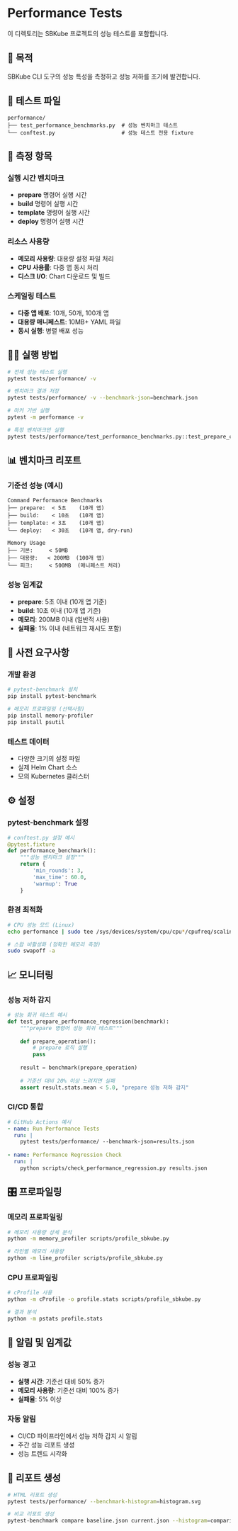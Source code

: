 # Performance Tests

이 디렉토리는 SBKube 프로젝트의 성능 테스트를 포함합니다.

## 🎯 목적

SBKube CLI 도구의 성능 특성을 측정하고 성능 저하를 조기에 발견합니다.

## 📁 테스트 파일

```
performance/
├── test_performance_benchmarks.py  # 성능 벤치마크 테스트
└── conftest.py                     # 성능 테스트 전용 fixture
```

## 🧪 측정 항목

### 실행 시간 벤치마크
- **prepare** 명령어 실행 시간
- **build** 명령어 실행 시간  
- **template** 명령어 실행 시간
- **deploy** 명령어 실행 시간

### 리소스 사용량
- **메모리 사용량**: 대용량 설정 파일 처리
- **CPU 사용률**: 다중 앱 동시 처리
- **디스크 I/O**: Chart 다운로드 및 빌드

### 스케일링 테스트
- **다중 앱 배포**: 10개, 50개, 100개 앱
- **대용량 매니페스트**: 10MB+ YAML 파일
- **동시 실행**: 병렬 배포 성능

## 🏃‍♂️ 실행 방법

```bash
# 전체 성능 테스트 실행
pytest tests/performance/ -v

# 벤치마크 결과 저장
pytest tests/performance/ -v --benchmark-json=benchmark.json

# 마커 기반 실행
pytest -m performance -v

# 특정 벤치마크만 실행
pytest tests/performance/test_performance_benchmarks.py::test_prepare_command_performance -v
```

## 📊 벤치마크 리포트

### 기준선 성능 (예시)
```
Command Performance Benchmarks
├── prepare:  < 5초    (10개 앱)
├── build:    < 10초   (10개 앱)  
├── template: < 3초    (10개 앱)
└── deploy:   < 30초   (10개 앱, dry-run)

Memory Usage
├── 기본:     < 50MB
├── 대용량:   < 200MB  (100개 앱)
└── 피크:     < 500MB  (매니페스트 처리)
```

### 성능 임계값
- **prepare**: 5초 이내 (10개 앱 기준)
- **build**: 10초 이내 (10개 앱 기준)
- **메모리**: 200MB 이내 (일반적 사용)
- **실패율**: 1% 이내 (네트워크 재시도 포함)

## 🔧 사전 요구사항

### 개발 환경
```bash
# pytest-benchmark 설치
pip install pytest-benchmark

# 메모리 프로파일링 (선택사항)
pip install memory-profiler
pip install psutil
```

### 테스트 데이터
- 다양한 크기의 설정 파일
- 실제 Helm Chart 소스
- 모의 Kubernetes 클러스터

## ⚙️ 설정

### pytest-benchmark 설정
```python
# conftest.py 설정 예시
@pytest.fixture
def performance_benchmark():
    """성능 벤치마크 설정"""
    return {
        'min_rounds': 3,
        'max_time': 60.0,
        'warmup': True
    }
```

### 환경 최적화
```bash
# CPU 성능 모드 (Linux)
echo performance | sudo tee /sys/devices/system/cpu/cpu*/cpufreq/scaling_governor

# 스왑 비활성화 (정확한 메모리 측정)
sudo swapoff -a
```

## 📈 모니터링

### 성능 저하 감지
```python
# 성능 회귀 테스트 예시
def test_prepare_performance_regression(benchmark):
    """prepare 명령어 성능 회귀 테스트"""
    
    def prepare_operation():
        # prepare 로직 실행
        pass
    
    result = benchmark(prepare_operation)
    
    # 기준선 대비 20% 이상 느려지면 실패
    assert result.stats.mean < 5.0, "prepare 성능 저하 감지"
```

### CI/CD 통합
```yaml
# GitHub Actions 예시
- name: Run Performance Tests
  run: |
    pytest tests/performance/ --benchmark-json=results.json
    
- name: Performance Regression Check
  run: |
    python scripts/check_performance_regression.py results.json
```

## 🎛️ 프로파일링

### 메모리 프로파일링
```bash
# 메모리 사용량 상세 분석
python -m memory_profiler scripts/profile_sbkube.py

# 라인별 메모리 사용량
python -m line_profiler scripts/profile_sbkube.py
```

### CPU 프로파일링
```bash
# cProfile 사용
python -m cProfile -o profile.stats scripts/profile_sbkube.py

# 결과 분석
python -m pstats profile.stats
```

## 🚨 알림 및 임계값

### 성능 경고
- **실행 시간**: 기준선 대비 50% 증가
- **메모리 사용량**: 기준선 대비 100% 증가
- **실패율**: 5% 이상

### 자동 알림
- CI/CD 파이프라인에서 성능 저하 감지 시 알림
- 주간 성능 리포트 생성
- 성능 트렌드 시각화

## 📝 리포트 생성

```bash
# HTML 리포트 생성
pytest tests/performance/ --benchmark-histogram=histogram.svg

# 비교 리포트 생성  
pytest-benchmark compare baseline.json current.json --histogram=comparison.svg
```